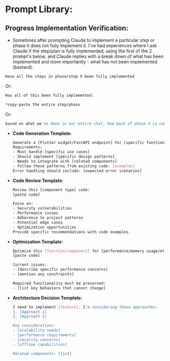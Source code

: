 # Prompt Library:

## Progress Implementation Verification:
- Sometimes after prompting Claude to implement a particular step or phase it does not fully implement it. I've had experiences where I ask Claude if the step/plan is fully implemented, using the first of the 2 prompt's below, and Claude replies with a break down of what has been implemented and more importantly - what has not been implemented (bastard).
```bash
Have all the steps in phase/step X been fully implemented
```
Or:
```bash
Has all of this been fully implemented:

*copy-paste the entire step/phase
```
Or:
```bash
based on what we've done in our entire chat, how much of phase X is completed?
```
- **Code Generation Template**:
     ```bash
     Generate a [Flutter widget/FastAPI endpoint] for [specific functionality].
     Requirements:
     - Must handle [specific use cases]
     - Should implement [specific design patterns]
     - Needs to integrate with [related components]
     - Follow these patterns from existing code: [examples]
     Error handling should include: [expected error scenarios]
     ```

- **Code Review Template**:
     ```bash
     Review this [component type] code:
     [paste code]
     
     Focus on:
     - Security vulnerabilities
     - Performance issues
     - Adherence to project patterns
     - Potential edge cases
     - Optimization opportunities
     Provide specific recommendations with code examples.
     ```

- **Optimization Template**:
     ```bash
     Optimize this [function/component] for [performance/memory usage/etc]:
     [paste code]
     
     Current issues:
     - [describe specific performance concerns]
     - [mention any constraints]
     
     Required functionality must be preserved:
     - [list key behaviors that cannot change]
     ```

- **Architecture Decision Template**:
     ```bash
     I need to implement [feature]. I'm considering these approaches:
     1. [Approach 1]
     2. [Approach 2]
     
     Key considerations:
     - [scalability needs]
     - [performance requirements]
     - [security concerns]
     - [offline capabilities]
     
     Related components: [list]
     ```
